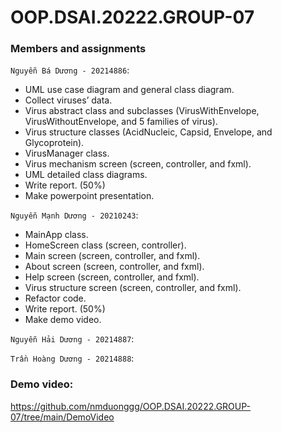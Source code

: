 # OOP.DSAI.20222.GROUP-07

### Members and assignments
`Nguyễn Bá Dương - 20214886`:
- UML use case diagram and general class diagram.
- Collect viruses’ data.
- Virus abstract class and subclasses (VirusWithEnvelope, VirusWithoutEnvelope, and 5 families of virus).
- Virus structure classes (AcidNucleic, Capsid, Envelope, and Glycoprotein).
- VirusManager class.
- Virus mechanism screen (screen, controller, and fxml).
- UML detailed class diagrams.
- Write report. (50%)
- Make powerpoint presentation.

`Nguyễn Mạnh Dương - 20210243`:
- MainApp class.
- HomeScreen class (screen, controller).
- Main screen (screen, controller, and fxml).
- About screen (screen, controller, and fxml).
- Help screen (screen, controller, and fxml).
- Virus structure screen (screen, controller, and fxml).
- Refactor code.
- Write report. (50%)
- Make demo video.
	
`Nguyễn Hải Dương - 20214887`:

`Trần Hoàng Dương - 20214888`:

### Demo video:
https://github.com/nmduonggg/OOP.DSAI.20222.GROUP-07/tree/main/DemoVideo